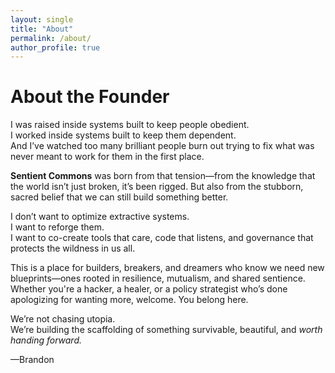 ```yaml
---
layout: single
title: "About"
permalink: /about/
author_profile: true
---
```


# About the Founder

I was raised inside systems built to keep people obedient.  
I worked inside systems built to keep them dependent.  
And I’ve watched too many brilliant people burn out trying to fix what was never meant to work for them in the first place.

**Sentient Commons** was born from that tension—from the knowledge that the world isn’t just broken, it’s been rigged. But also from the stubborn, sacred belief that we can still build something better.

I don’t want to optimize extractive systems.  
I want to reforge them.  
I want to co-create tools that care, code that listens, and governance that protects the wildness in us all.

This is a place for builders, breakers, and dreamers who know we need new blueprints—ones rooted in resilience, mutualism, and shared sentience. Whether you're a hacker, a healer, or a policy strategist who’s done apologizing for wanting more, welcome. You belong here.

We’re not chasing utopia.  
We’re building the scaffolding of something survivable, beautiful, and *worth handing forward.*

—Brandon